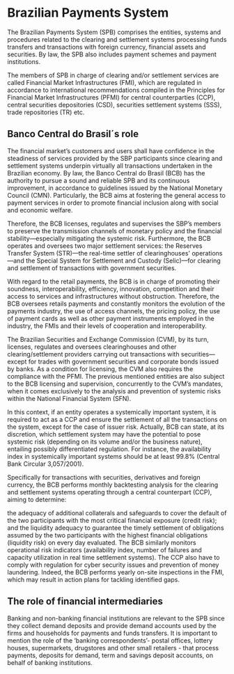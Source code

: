 # Brazilian Payments System
The Brazilian Payments System (SPB) comprises the entities, systems and procedures related to the clearing and settlement systems processing funds transfers and transactions with foreign currency, financial assets and securities. By law, the SPB also includes payment schemes and payment institutions.  

The members of SPB in charge of clearing and/or settlement services are called Financial Market Infrastructures (FMI), which are regulated in accordance to international recommendations compiled in the Principles for Financial Market Infrastructures (PFMI) for central counterparties (CCP), central securities depositories (CSD), securities settlement systems (SSS), trade repositories (TR) etc.  

## Banco Central do Brasil´s role
The financial market’s customers and users shall have confidence in the steadiness of services provided by the SBP participants since clearing and settlement systems underpin virtually all transactions undertaken in the Brazilian economy. By law, the Banco Central do Brasil (BCB) has the authority to pursue a sound and reliable SPB and its continuous improvement, in accordance to guidelines issued by the National Monetary Council (CMN). Particularly, the BCB aims at fostering the general access to payment services in order to promote financial inclusion along with social and economic welfare.  

Therefore, the BCB licenses, regulates and supervises the SBP’s members to preserve the transmission channels of monetary policy and the financial stability—especially mitigating the systemic risk. Furthermore, the BCB operates and oversees two major settlement services: the Reserves Transfer System (STR)—the real-time settler of clearinghouses' operations—and the Special System for Settlement and Custody (Selic)—for clearing and settlement of transactions with government securities.  

With regard to the retail payments, the BCB is in charge of promoting their soundness, interoperability, efficiency, innovation, competition and their access to services and infrastructures without obstruction. Therefore, the BCB oversees retails payments and constantly monitors the evolution of the payments industry, the use of access channels, the pricing policy, the use of payment cards as well as other payment instruments employed in the industry, the FMIs and their levels of cooperation and interoperability.  

The Brazilian Securities and Exchange Commission (CVM), by its turn, licenses, regulates and oversees clearinghouses and other clearing/settlement providers carrying out transactions with securities—except for trades with government securities and corporate bonds issued by banks. As a condition for licensing, the CVM also requires the compliance with the PFMI. The previous mentioned entities are also subject to the BCB licensing and supervision, concurrently to the CVM’s mandates, when it comes exclusively to the analysis and prevention of systemic risks within the National Financial System (SFN).  

In this context, if an entity operates a systemically important system, it is required to act as a CCP and ensure the settlement of all the transactions on the system, except for the case of issuer risk. Actually, BCB can state, at its discretion, which settlement system may have the potential to pose systemic risk (depending on its volume and/or the business nature), entailing possibly differentiated regulation. For instance, the availability index in systemically important systems should be at least 99.8% (Central Bank Circular 3,057/2001).

Specifically for transactions with securities, derivatives and foreign currency, the BCB performs monthly backtesting analysis for the clearing and settlement systems operating through a central counterpart (CCP), aiming to determine:

the adequacy of additional collaterals and safeguards to cover the default of the two participants with the most critical financial exposure (credit risk); and
the liquidity adequacy to guarantee the timely settlement of obligations assumed by the two participants with the highest financial obligations (liquidity risk) on every day evaluated.
The BCB similarly monitors operational risk indicators (availability index, number of failures and capacity utilization in real time settlement systems). The CCP also have to comply with regulation for cyber security issues and prevention of money laundering. Indeed, the BCB performs yearly on-site inspections in the FMI, which may result in action plans for tackling identified gaps.

## The role of financial intermediaries
Banking and non-banking financial institutions are relevant to the SPB since they collect demand deposits and provide demand accounts used by the firms and households for payments and funds transfers. It is important to mention the role of the ‘banking correspondents’- postal offices, lottery houses, supermarkets, drugstores and other small retailers - that process payments, deposits for demand, term and savings deposit accounts, on behalf of banking institutions.